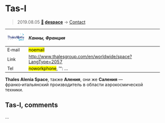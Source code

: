 # Tas‑I
> 2019.08.05 **[🚀](../index/index.md) [despace](index.md)** → [Contact](contact.md)

|[![](f/contact/t/tas_i_logo1_thumb.png)](f/contact/t/tas_i_logo1.png)|*Канны, Франция*|
|:--|:--|
|E‑mail| <mark>noemail</mark> |
|Link| <http://www.thalesgroup.com/en/worldwide/space?LangType=2057> |
|Tel| <mark>noworkphone</mark>, ℻: … |

**Thales Alenia Space**, также **Аления**, они же **Саления** — франко‑итальянский производитель в области аэрокосмической техники.


<p style="page-break-after:always"> </p>

## Tas‑I, comments

…
